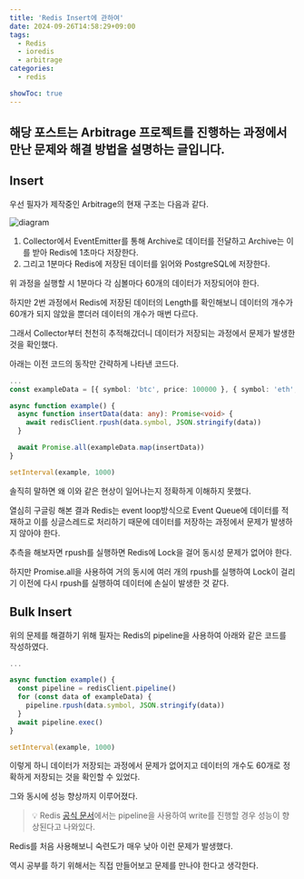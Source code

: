 ```yaml
---
title: 'Redis Insert에 관하여'
date: 2024-09-26T14:58:29+09:00
tags:
  - Redis
  - ioredis
  - arbitrage
categories:
  - redis

showToc: true
---
```


## 해당 포스트는 Arbitrage 프로젝트를 진행하는 과정에서 만난 문제와 해결 방법을 설명하는 글입니다.

## Insert
우선 필자가 제작중인 Arbitrage의 현재 구조는 다음과 같다.

![diagram](/assets/posts/redis-bulk-insert/diagram.png)

1. Collector에서 EventEmitter를 통해 Archive로 데이터를 전달하고 Archive는 이를 받아 Redis에 1초마다 저장한다.
2. 그리고 1분마다 Redis에 저장된 데이터를 읽어와 PostgreSQL에 저장한다.

위 과정을 실행할 시 1분마다 각 심볼마다 60개의 데이터가 저장되어야 한다.

하지만 2번 과정에서 Redis에 저장된 데이터의 Length를 확인해보니 데이터의 개수가 60개가 되지 않았을 뿐더러 데이터의 개수가 매번 다르다.

그래서 Collector부터 천천히 추적해갔더니 데이터가 저장되는 과정에서 문제가 발생한 것을 확인했다.

아래는 이전 코드의 동작만 간략하게 나타낸 코드다.

```typescript
...
const exampleData = [{ symbol: 'btc', price: 100000 }, { symbol: 'eth', price: 100000 }]

async function example() {
  async function insertData(data: any): Promise<void> {
    await redisClient.rpush(data.symbol, JSON.stringify(data))
  }

  await Promise.all(exampleData.map(insertData))
}

setInterval(example, 1000)
```

솔직히 말하면 왜 이와 같은 현상이 일어나는지 정확하게 이해하지 못했다.

열심히 구글링 해본 결과 Redis는 event loop방식으로  Event Queue에 데이터를 적재하고 이를 싱글스레드로 처리하기 때문에 데이터를 저장하는 과정에서 문제가 발생하지 않아야 한다.

추측을 해보자면 rpush를 실행하면 Redis에 Lock을 걸어 동시성 문제가 없어야 한다.

하지만 Promise.all을 사용하여 거의 동시에 여러 개의 rpush를 실행하여 Lock이 걸리기 이전에 다시 rpush를 실행하여 데이터에 손실이 발생한 것 같다.

## Bulk Insert

위의 문제를 해결하기 위해 필자는 Redis의 pipeline을 사용하여 아래와 같은 코드를 작성하였다.

```typescript
...

async function example() {
  const pipeline = redisClient.pipeline()
  for (const data of exampleData) {
    pipeline.rpush(data.symbol, JSON.stringify(data))
  }
  await pipeline.exec()
}

setInterval(example, 1000)
```

이렇게 하니 데이터가 저장되는 과정에서 문제가 없어지고 데이터의 개수도 60개로 정확하게 저장되는 것을 확인할 수 있었다.

그와 동시에 성능 향상까지 이루어졌다.

> 💡 Redis [공식 문서](https://redis.io/docs/latest/develop/use/pipelining/)에서는 pipeline을 사용하여 write를 진행할 경우 성능이 향상된다고 나와있다.

Redis를 처음 사용해보니 숙련도가 매우 낮아 이런 문제가 발생했다.

역시 공부를 하기 위해서는 직접 만들어보고 문제를 만나야 한다고 생각한다.
